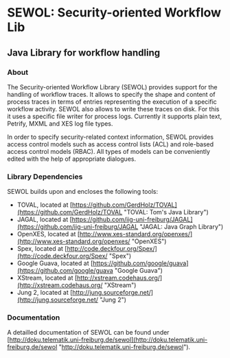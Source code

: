 SEWOL: Security-oriented Workflow Lib
=====================================
Java Library for workflow handling
----------------------------------

### About

The Security-oriented Workflow Library (SEWOL) provides support for the handling of workflow traces. It allows to specify the shape and content of process traces in terms of entries representing the execution of a specific workflow activity. SEWOL also allows to write these traces on disk. For this it uses a specific file writer for process logs. Currently it supports plain text, Petrify, MXML and XES log file types.

In order to specify security-related context information, SEWOL provides access control models such as access control lists (ACL) and role-based access control models (RBAC). All types of models can be conveniently edited with the help of appropriate dialogues.

### Library Dependencies

SEWOL builds upon and encloses the following tools:

* TOVAL, located at [https://github.com/GerdHolz/TOVAL](https://github.com/GerdHolz/TOVAL "TOVAL: Tom's Java Library")
* JAGAL, located at [https://github.com/iig-uni-freiburg/JAGAL](https://github.com/iig-uni-freiburg/JAGAL "JAGAL: Java Graph Library")
* OpenXES, located at [http://www.xes-standard.org/openxes/](http://www.xes-standard.org/openxes/ "OpenXES")
* Spex, located at [http://code.deckfour.org/Spex/](http://code.deckfour.org/Spex/ "Spex")
* Google Guava, located at [https://github.com/google/guava](https://github.com/google/guava "Google Guava")
* XStream, located at [http://xstream.codehaus.org/](http://xstream.codehaus.org/ "XStream")
* Jung 2, located at [http://jung.sourceforge.net/](http://jung.sourceforge.net/ "Jung 2")

### Documentation

A detailled documentation of SEWOL can be found under [http://doku.telematik.uni-freiburg.de/sewol](http://doku.telematik.uni-freiburg.de/sewol "http://doku.telematik.uni-freiburg.de/sewol").
